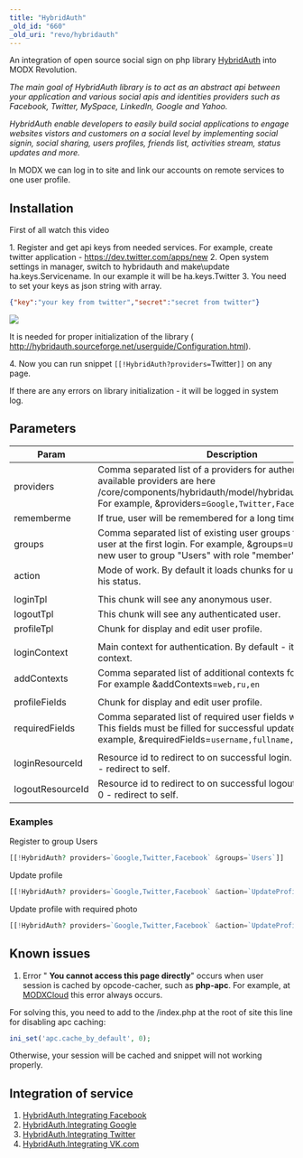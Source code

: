 ```yaml
---
title: "HybridAuth"
_old_id: "660"
_old_uri: "revo/hybridauth"
---
```


An integration of open source social sign on php library [HybridAuth](http://hybridauth.sourceforge.net/) into MODX Revolution.

_The main goal of HybridAuth library is to act as an abstract api between your application and various social apis and identities providers such as Facebook, Twitter, MySpace, LinkedIn, Google and Yahoo._

_HybridAuth enable developers to easily build social applications to engage websites vistors and customers on a social level by implementing social signin, social sharing, users profiles, friends list, activities stream, status updates and more._

In MODX we can log in to site and link our accounts on remote services to one user profile.

## Installation

First of all watch this video

1\. Register and get api keys from needed services. For example, create twitter application - <https://dev.twitter.com/apps/new>
2\. Open system settings in manager, switch to hybridauth and make\\update ha.keys.Servicename. In our example it will be ha.keys.Twitter
3\. You need to set your keys as json string with array.

``` json
{"key":"your key from twitter","secret":"secret from twitter"}
```

![](/download/attachments/43417801/ha3.png?version=1&modificationDate=1356616628000)

It is needed for proper initialization of the library ( <http://hybridauth.sourceforge.net/userguide/Configuration.html>).

4\. Now you can run snippet `[[!HybridAuth?providers=`Twitter`]]` on any page.

If there are any errors on library initialization - it will be logged in system log.

## Parameters

| Param            | Description                                                                                                                                                                                                | Default                             |
| ---------------- | ---------------------------------------------------------------------------------------------------------------------------------------------------------------------------------------------------------- | ----------------------------------- |
| providers        | Comma separated list of a providers for authentification. All available providers are here /core/components/hybridauth/model/hybridauth/lib/Providers/. For example, &providers=`Google,Twitter,Facebook`. | none                                |
| rememberme       | If true, user will be remembered for a long time.                                                                                                                                                          | true                                |
| groups           | Comma separated list of existing user groups for joining by user at the first login. For example, &groups=`Users:1` will add new user to group "Users" with role "member"                                  | none                                |
| action           | Mode of work. By default it loads chunks for user according to his status.                                                                                                                                 | loadTpl                             |
|                  |                                                                                                                                                                                                            |                                     |
| loginTpl         | This chunk will see any anonymous user.                                                                                                                                                                    | tpl.HybridAuth.login                |
| logoutTpl        | This chunk will see any authenticated user.                                                                                                                                                                | tpl.HybridAuth.logout               |
| profileTpl       | Chunk for display and edit user profile.                                                                                                                                                                   | tpl.HybridAuth.profile              |
|                  |                                                                                                                                                                                                            |                                     |
| loginContext     | Main context for authentication. By default - it is current context.                                                                                                                                       | current                             |
| addContexts      | Comma separated list of additional contexts for authentication. For example &addContexts=`web,ru,en`                                                                                                       | none                                |
|                  |                                                                                                                                                                                                            |                                     |
| profileFields    | Chunk for display and edit user profile.                                                                                                                                                                   | username:25,email:50,fullname:50... |
| requiredFields   | Comma separated list of required user fields when update. This fields must be filled for successful update of profile. For example, &requiredFields=`username,fullname,email`.                             | username,email,fullname             |
|                  |                                                                                                                                                                                                            |                                     |
| loginResourceId  | Resource id to redirect to on successful login. By default, it is 0 - redirect to self.                                                                                                                    | 0                                   |
| logoutResourceId | Resource id to redirect to on successful logout. By default, it is 0 - redirect to self.                                                                                                                   | 0                                   |

### Examples

Register to group Users

``` php
[[!HybridAuth? providers=`Google,Twitter,Facebook` &groups=`Users`]]
```

Update profile

``` php
[[!HybridAuth? providers=`Google,Twitter,Facebook` &action=`UpdateProfile`]]
```

Update profile with required photo

``` php
[[!HybridAuth? providers=`Google,Twitter,Facebook` &action=`UpdateProfile` &requiredFields=`username,email,photo` &profileFields=`username,fullname,email,photo`]]
```

## Known issues

1. Error " **You cannot access this page directly**" occurs when user session is cached by opcode-cacher, such as **php-apc**. For example, at [MODXCloud](http://modxcloud.com) this error always occurs.

For solving this, you need to add to the /index.php at the root of site this line for disabling apc caching:

``` php
ini_set('apc.cache_by_default', 0);
```

Otherwise, your session will be cached and snippet will not working properly.

## Integration of service

1. [HybridAuth.Integrating Facebook](extras/hybridauth/hybridauth.integrating-facebook)
2. [HybridAuth.Integrating Google](extras/hybridauth/hybridauth.integrating-google)
3. [HybridAuth.Integrating Twitter](extras/hybridauth/hybridauth.integrating-twitter)
4. [HybridAuth.Integrating VK.com](extras/hybridauth/hybridauth.integrating-vk.com)

